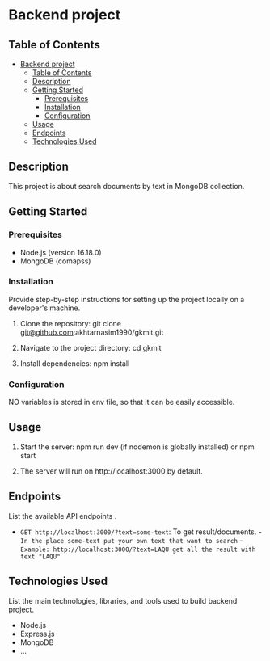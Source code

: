 # Backend project

## Table of Contents

- [Backend project](#backend-project)
  - [Table of Contents](#table-of-contents)
  - [Description](#description)
  - [Getting Started](#getting-started)
    - [Prerequisites](#prerequisites)
    - [Installation](#installation)
    - [Configuration](#configuration)
  - [Usage](#usage)
  - [Endpoints](#endpoints)
  - [Technologies Used](#technologies-used)

## Description

This project is about search documents by text in MongoDB collection.

## Getting Started

### Prerequisites

- Node.js (version 16.18.0)
- MongoDB (comapss)

### Installation

Provide step-by-step instructions for setting up the project locally on a developer's machine.

1. Clone the repository: git clone git@github.com:akhtarnasim1990/gkmit.git

2. Navigate to the project directory: cd gkmit

3. Install dependencies: npm install

### Configuration

NO variables is stored in env file, so that it can be easily accessible.

## Usage

1. Start the server: npm run dev (if nodemon is globally installed) or npm start

2. The server will run on http://localhost:3000 by default.

## Endpoints

List the available API endpoints .

- `GET http://localhost:3000/?text=some-text`: To get result/documents. -`In the place some-text put your own text that want to search` -`Example: http://localhost:3000/?text=LAQU get all the result with text "LAQU"`

## Technologies Used

List the main technologies, libraries, and tools used to build backend project.

- Node.js
- Express.js
- MongoDB
- ...
